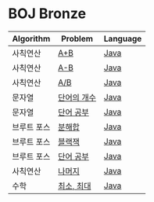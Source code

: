 # BOJ Bronze

| Algorithm | Problem | Language |
|-----------|---------|----------|
| 사칙연산 | [A+B](https://www.acmicpc.net/problem/1000) | [Java](./BOJ1000.java) |
| 사칙연산 | [A-B](https://www.acmicpc.net/problem/1001) | [Java](./BOJ1001.java) |
| 사칙연산 | [A/B](https://www.acmicpc.net/problem/1008) | [Java](./BOJ1008.java) |
| 문자열 | [단어의 개수](https://www.acmicpc.net/problem/1152) | [Java](./BOJ1152.java) |
| 문자열 | [단어 공부](https://www.acmicpc.net/problem/1157) | [Java](./BOJ1157.java) |
| 브루트 포스 | [분해합](https://www.acmicpc.net/problem/2231) | [Java](./BOJ2231.java) |
| 브루트 포스 | [블랙잭](https://www.acmicpc.net/problem/2798) | [Java](./BOJ2798.java) |
| 브루트 포스 | [단어 공부](https://www.acmicpc.net/problem/1157) | [Java](./BOJ1157.java) |
| 사칙연산 | [나머지](https://www.acmicpc.net/problem/3052) | [Java](./BOJ3052.java) |
| 수학 | [최소, 최대](https://www.acmicpc.net/problem/10818) | [Java](./BOJ10818.java) |